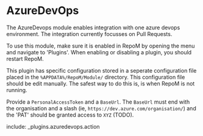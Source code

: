 # AzureDevOps

The AzureDevops module enables integration with one azure devops environment. The integration currently focusses on Pull Requests.

To use this module, make sure it is enabled in RepoM by opening the menu and navigate to 'Plugins'. When enabling or disabling a plugin, you should restart RepoM.

This plugin has specific configuration stored in a seperate configuration file placed in the `%APPDATA%/RepoM/Module/` directory. This configuration file should be edit manually. The safest way to do this is, is when RepoM is not running.

Provide a `PersonalAccessToken` and a `BaseUrl`. The `BaseUrl` must end with the organisation and a slash (ie, `https://dev.azure.com/organisation/`) and the 'PAT' should be granted access to `XYZ` (TODO).

include: _plugins.azuredevops.action
